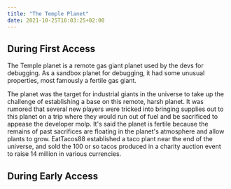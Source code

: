 ```yaml
---
title: "The Temple Planet"
date: 2021-10-25T16:03:25+02:00
---
```


## During First Access

The Temple planet is a remote gas giant planet used by the devs for debugging. As a sandbox planet for debugging, it had some unusual properties, most famously a fertile gas giant.

The planet was the target for industrial giants in the universe to take up the challenge of establishing a base on this remote, harsh planet. It was rumored that several new players were tricked into bringing supplies out to this planet on a trip where they would run out of fuel and be sacrificed to appease the developer molp. It's said the planet is fertile because the remains of past sacrifices are floating in the planet's atmosphere and allow plants to grow. EatTacos88 established a taco plant near the end of the universe, and sold the 100 or so tacos produced in a charity auction event to raise 14 million in various currencies.

## During Early Access